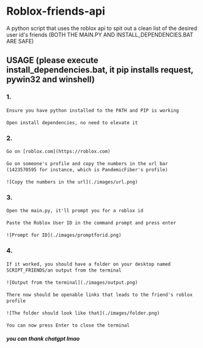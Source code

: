 # Roblox-friends-api
A python script that uses the roblox api to spit out a clean list of the desired user id's friends
(BOTH THE MAIN.PY AND INSTALL_DEPENDENCIES.BAT ARE SAFE)

## USAGE (please execute install_dependencies.bat, it pip installs request, pywin32 and winshell)

### 1.

    Ensure you have python installed to the PATH and PIP is working

    Open install dependencies, no need to elevate it

### 2.

    Go on [roblox.com](https://roblox.com)

    Go on someone's profile and copy the numbers in the url bar (1423570595 for instance, which is PandemicFiber's profile)

    ![Copy the numbers in the url](./images/url.png)

### 3.

    Open the main.py, it'll prompt you for a roblox id

    Paste the Roblox User ID in the command prompt and press enter
    
    ![Prompt for ID](./images/promptforid.png)
### 4.

    If it worked, you should have a folder on your desktop named SCRIPT_FRIENDS/an output from the terminal

    ![Output from the terminal](./images/output.png)

    There now should be openable links that leads to the friend's roblox profile

    ![The folder should look like that](./images/folder.png)

    You can now press Enter to close the terminal
    



##### you can thank chatgpt lmao
